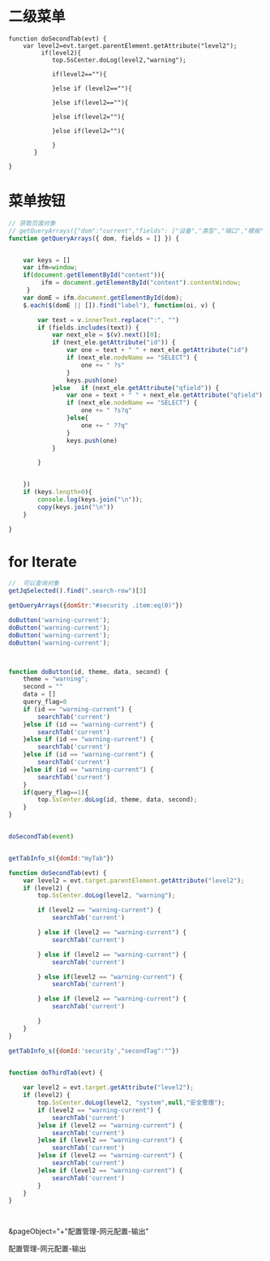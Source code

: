 # 二级菜单

    function doSecondTab(evt) {
        var level2=evt.target.parentElement.getAttribute("level2");
             if(level2){
                top.SsCenter.doLog(level2,"warning");

                if(level2==""){
                  
                }else if (level2==""){
                  
                }else if(level2==""){
                  
                }else if(level2=""){
                 
                }else if(level2=""){
              
                }
           }
        
    }

# 菜单按钮
```js
// 获取页面对象
// getQueryArrays({"dom":"current","fields": ["设备","类型","端口","模板","开始时间","结束时间"]})
function getQueryArrays({ dom, fields = [] }) {


    var keys = []
    var ifm=window;
    if(document.getElementById("content")){
         ifm = document.getElementById("content").contentWindow;    
     }
    var domE = ifm.document.getElementById(dom);
    $.each($(domE || []).find("label"), function(oi, v) {

        var text = v.innerText.replace(":", "")
        if (fields.includes(text)) {
            var next_ele = $(v).next()[0];
            if (next_ele.getAttribute("id")) {
                var one = text + " " + next_ele.getAttribute("id")
                if (next_ele.nodeName == "SELECT") {
                    one += " ?s"
                }
                keys.push(one)
            }else   if (next_ele.getAttribute("qfield")) {
                var one = text + " " + next_ele.getAttribute("qfield")
                if (next_ele.nodeName == "SELECT") {
                    one += " ?s?q"
                }else{
                    one += " ??q"
                }
                keys.push(one)
            }

        }


    })
    if (keys.length>0){
        console.log(keys.join("\n"));
        copy(keys.join("\n"))
    }

}


```

# for   Iterate

```js
//  可以查询对象 
getJqSelected().find(".search-row")[3]

getQueryArrays({domStr:"#security .item:eq(0)"})

doButton('warning-current');
doButton('warning-current');
doButton('warning-current');
doButton('warning-current');



function doButton(id, theme, data, second) {
    theme = "warning";
    second = ""
    data = []
    query_flag=0
    if (id == "warning-current") {
        searchTab('current')
    }else if (id == "warning-current") {
        searchTab('current')
    }else if (id == "warning-current") {
        searchTab('current')
    }else if (id == "warning-current") {
        searchTab('current')
    }else if (id == "warning-current") {
        searchTab('current')
    }
    if(query_flag==1){
        top.SsCenter.doLog(id, theme, data, second);
    }
}


doSecondTab(event)


getTabInfo_s({domId:"myTab"})

function doSecondTab(evt) {
    var level2 = evt.target.parentElement.getAttribute("level2");
    if (level2) {
        top.SsCenter.doLog(level2, "warning");

        if (level2 == "warning-current") {
            searchTab('current')

        } else if (level2 == "warning-current") {
            searchTab('current')

        } else if (level2 == "warning-current") {
            searchTab('current')

        } else if(level2 == "warning-current") {
            searchTab('current')

        } else if (level2 == "warning-current") {
            searchTab('current')

        }
    }
}

getTabInfo_s({domId:'security',"secondTag":""})


function doThirdTab(evt) {
  
    var level2 = evt.target.getAttribute("level2");
    if (level2) {
        top.SsCenter.doLog(level2, "system",null,"安全管理");
        if (level2 == "warning-current") {
            searchTab('current')
        }else if (level2 == "warning-current") {
            searchTab('current')
        }else if (level2 == "warning-current") {
            searchTab('current')
        }else if (level2 == "warning-current") {
            searchTab('current')
        }else if (level2 == "warning-current") {
            searchTab('current')
        } 
    }
}




```


<!-- pageObject -->

&pageObject="+"配置管理-网元配置-输出"

配置管理-网元配置-输出